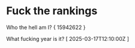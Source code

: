 # Fuck the rankings

Who the hell am I?
{ 15942622 }

What fucking year is it?
[ 2025-03-17T12:10:00Z ]
